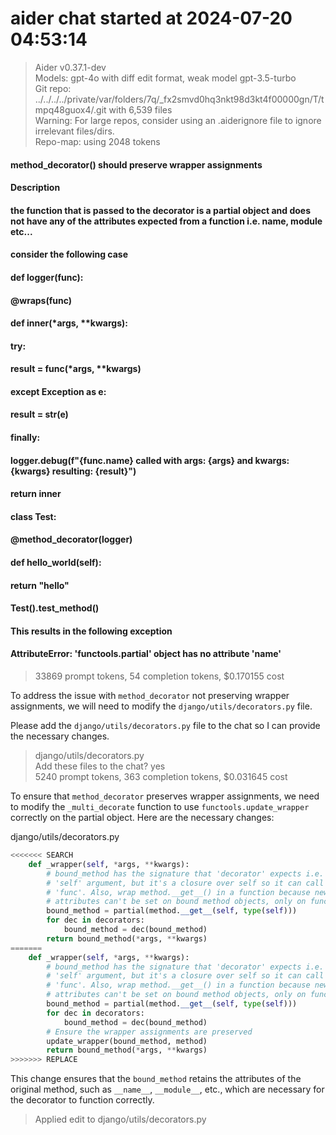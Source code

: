
# aider chat started at 2024-07-20 04:53:14

> Aider v0.37.1-dev  
> Models: gpt-4o with diff edit format, weak model gpt-3.5-turbo  
> Git repo: ../../../../private/var/folders/7q/_fx2smvd0hq3nkt98d3kt4f00000gn/T/tmpq48guox4/.git with 6,539 files  
> Warning: For large repos, consider using an .aiderignore file to ignore irrelevant files/dirs.  
> Repo-map: using 2048 tokens  

#### method_decorator() should preserve wrapper assignments  
#### Description  
#### 	  
#### the function that is passed to the decorator is a partial object and does not have any of the attributes expected from a function i.e. __name__, __module__ etc...  
#### consider the following case  
#### def logger(func):  
#### 	@wraps(func)  
#### 	def inner(*args, **kwargs):  
#### 		try:  
#### 			result = func(*args, **kwargs)  
#### 		except Exception as e:  
#### 			result = str(e)  
#### 		finally:  
#### 			logger.debug(f"{func.__name__} called with args: {args} and kwargs: {kwargs} resulting: {result}")  
#### 	return inner  
#### class Test:  
#### 	@method_decorator(logger)  
#### 	def hello_world(self):  
#### 		return "hello"  
#### Test().test_method()  
#### This results in the following exception  
#### AttributeError: 'functools.partial' object has no attribute '__name__'  
> 33869 prompt tokens, 54 completion tokens, $0.170155 cost  

To address the issue with `method_decorator` not preserving wrapper assignments, we will need to modify the `django/utils/decorators.py` file.

Please add the `django/utils/decorators.py` file to the chat so I can provide the necessary changes.

> django/utils/decorators.py  
> Add these files to the chat? yes  
> 5240 prompt tokens, 363 completion tokens, $0.031645 cost  

To ensure that `method_decorator` preserves wrapper assignments, we need to modify the `_multi_decorate` function to use `functools.update_wrapper` correctly on the partial object. Here are the necessary changes:

django/utils/decorators.py
```python
<<<<<<< SEARCH
    def _wrapper(self, *args, **kwargs):
        # bound_method has the signature that 'decorator' expects i.e. no
        # 'self' argument, but it's a closure over self so it can call
        # 'func'. Also, wrap method.__get__() in a function because new
        # attributes can't be set on bound method objects, only on functions.
        bound_method = partial(method.__get__(self, type(self)))
        for dec in decorators:
            bound_method = dec(bound_method)
        return bound_method(*args, **kwargs)
=======
    def _wrapper(self, *args, **kwargs):
        # bound_method has the signature that 'decorator' expects i.e. no
        # 'self' argument, but it's a closure over self so it can call
        # 'func'. Also, wrap method.__get__() in a function because new
        # attributes can't be set on bound method objects, only on functions.
        bound_method = partial(method.__get__(self, type(self)))
        for dec in decorators:
            bound_method = dec(bound_method)
        # Ensure the wrapper assignments are preserved
        update_wrapper(bound_method, method)
        return bound_method(*args, **kwargs)
>>>>>>> REPLACE
```

This change ensures that the `bound_method` retains the attributes of the original method, such as `__name__`, `__module__`, etc., which are necessary for the decorator to function correctly.

> Applied edit to django/utils/decorators.py  
